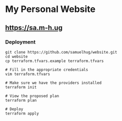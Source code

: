 # My Personal Website

## https://sa.m-h.ug

### Deployment

```
git clone https://github.com/samuelhug/website.git
cd website
cp terraform.tfvars.example terraform.tfvars

# Fill in the appropriate credentials
vim terraform.tfvars
```

```
# Make sure we have the providers installed
terraform init

# View the proposed plan
terraform plan

# Deploy
terraform apply
```
